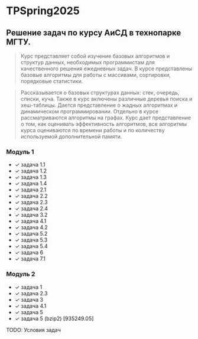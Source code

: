 # TPSpring2025
## Решение задач по курсу АиСД в технопарке МГТУ. 

> Курс представляет собой изучение базовых алгоритмов и структур данных, необходимых программистам для качественного решения ежедневных задач. В курсе представлены базовые алгоритмы для работы с массивами, сортировки, порядковые статистики.

> Рассказывается о базовых структурах данных: стек, очередь, списки, куча. Также в курс включены различные деревья поиска и хеш-таблицы. Дается представление о жадных алгоритмах и динамическом программировании. Отдельно в курсе рассматриваются алгоритмы на графах. Курс дает представление о том, как оценивать эффективность алгоритмов, все алгоритмы курса оцениваются по времени работы и по количеству используемой дополнительной памяти.


### Модуль 1
- &check; задача 1.1
- &check; задача 1.2
- &check; задача 1.3
- &check; задача 1.4
- &check; задача 2.1
- &check; задача 2.2
- &check; задача 2.3
- &check; задача 2.4
- &check; задача 3.2
- &check; задача 4.1
- &check; задача 4.2
- &check; задача 5.2
- &check; задача 5.3
- &check; задача 5.4
- &check; задача 6
- &check; задача 7.1
### Модуль 2
- &check; задача 1
- &check; задача 2.3
- &check; задача 3
- &check; задача 4.1
- &check; задача 5
- &check; задача 5 (bzip2) [935249.05]

TODO: Условия задач